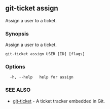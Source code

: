 ## git-ticket assign

Assign a user to a ticket.

### Synopsis

Assign a user to a ticket.

```
git-ticket assign USER [ID] [flags]
```

### Options

```
  -h, --help   help for assign
```

### SEE ALSO

* [git-ticket](git-ticket.md)	 - A ticket tracker embedded in Git.

